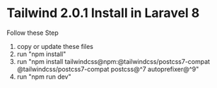 # Tailwind 2.0.1 Install in Laravel 8

Follow these Step
1. copy or update these files
2. run "npm install"
3. run "npm install tailwindcss@npm:@tailwindcss/postcss7-compat @tailwindcss/postcss7-compat postcss@^7 autoprefixer@^9"
4. run "npm run dev"
